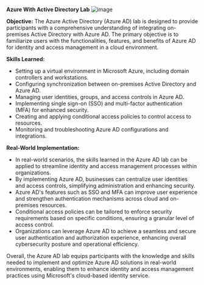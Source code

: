 **Azure With Active Directory Lab**
![image](https://github.com/Malik-444/Azure-Active-Directory-Lab/assets/151242422/0f76a387-3c7a-461d-a3cd-653e6f6d1a57)

**Objective:**
The Azure Active Directory (Azure AD) lab is designed to provide participants with a comprehensive understanding of integrating on-premises Active Directory with Azure AD. The primary objective is to familiarize users with the functionalities, features, and benefits of Azure AD for identity and access management in a cloud environment.

**Skills Learned:**
- Setting up a virtual environment in Microsoft Azure, including domain controllers and workstations.
- Configuring synchronization between on-premises Active Directory and Azure AD.
- Managing user identities, groups, and access controls in Azure AD.
- Implementing single sign-on (SSO) and multi-factor authentication (MFA) for enhanced security.
- Creating and applying conditional access policies to control access to resources.
- Monitoring and troubleshooting Azure AD configurations and integrations.

**Real-World Implementation:**
- In real-world scenarios, the skills learned in the Azure AD lab can be applied to streamline identity and access management processes within organizations.
- By implementing Azure AD, businesses can centralize user identities and access controls, simplifying administration and enhancing security.
- Azure AD's features such as SSO and MFA can improve user experience and strengthen authentication mechanisms across cloud and on-premises resources.
- Conditional access policies can be tailored to enforce security requirements based on specific conditions, ensuring a granular level of access control.
- Organizations can leverage Azure AD to achieve a seamless and secure user authentication and authorization experience, enhancing overall cybersecurity posture and operational efficiency.

Overall, the Azure AD lab equips participants with the knowledge and skills needed to implement and optimize Azure AD solutions in real-world environments, enabling them to enhance identity and access management practices using Microsoft's cloud-based identity service.
